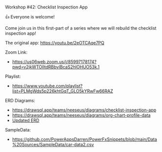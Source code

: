 
Workshop #42: Checklist Inspection App

👍 Everyone is welcome!

Come join us in this first-part of a series where we will rebuild the checklist inspection app!

The original app: https://youtu.be/2eOTCAqe7PQ

Zoom Link:
- https://us06web.zoom.us/j/85997178174?pwd=v2jkWTOIltdRBbvIBcaS2hlOHUO53k.1

Playlist: 
- https://www.youtube.com/playlist?list=PLMgWds5p226khtGqT_GLO5kYRwFw66RAZ

ERD Diagrams:
- https://drawsql.app/teams/neeseus/diagrams/checklist-inspection-app
- https://drawsql.app/teams/neeseus/diagrams/org-chart-profile-data
- [Updated ERD](https://drawsql.app/teams/neeseus/diagrams/checklist-inspection-app-ws42)

SampleData: 
- https://github.com/PowerAppsDarren/PowerFxSnippets/blob/main/Data%20Sources/SampleData/car-data2.csv